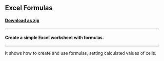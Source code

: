 ## Excel Formulas
#### [Download as zip](https://grapecity.github.io/DownGit/#/home?url=https://github.com/GrapeCity/ComponentOne-Service-Components-Samples/tree/master/Excel/Shared/ExcelFormulas)
____
#### Create a simple Excel worksheet with formulas.
____
It shows how to create and use formulas, setting calculated values of cells.
